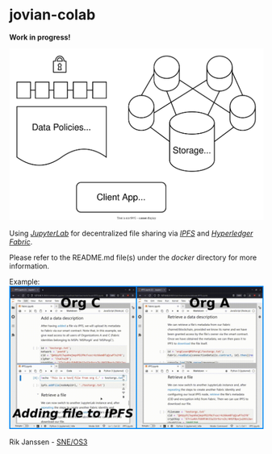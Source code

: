 # jovian-colab
**Work in progress!**

![High-level overview](high-level_overview.svg)

Using *[JupyterLab](https://jupyter.org)* for decentralized file sharing via *[IPFS](https://ipfs.io)* and *[Hyperledger Fabric](https://www.hyperledger.org/use/fabric)*.

Please refer to the README.md file(s) under the *docker* directory for more information.

Example:  
![example](example.gif)

Rik Janssen - [SNE/OS3](https://www.os3.nl)

